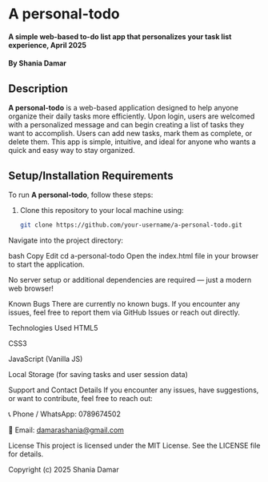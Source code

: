 # A personal-todo  
#### A simple web-based to-do list app that personalizes your task list experience, April 2025  
#### By **Shania Damar**

## Description

**A personal-todo** is a web-based application designed to help anyone organize their daily tasks more efficiently. Upon login, users are welcomed with a personalized message and can begin creating a list of tasks they want to accomplish. Users can add new tasks, mark them as complete, or delete them. This app is simple, intuitive, and ideal for anyone who wants a quick and easy way to stay organized.

## Setup/Installation Requirements

To run **A personal-todo**, follow these steps:

1. Clone this repository to your local machine using:  
   ```bash
   git clone https://github.com/your-username/a-personal-todo.git
Navigate into the project directory:

bash
Copy
Edit
cd a-personal-todo
Open the index.html file in your browser to start the application.

No server setup or additional dependencies are required — just a modern web browser!

Known Bugs
There are currently no known bugs.
If you encounter any issues, feel free to report them via GitHub Issues or reach out directly.

Technologies Used
HTML5

CSS3

JavaScript (Vanilla JS)

Local Storage (for saving tasks and user session data)

Support and Contact Details
If you encounter any issues, have suggestions, or want to contribute, feel free to reach out:

📞 Phone / WhatsApp: 0789674502

📧 Email: damarashania@gmail.com

License
This project is licensed under the MIT License.
See the LICENSE file for details.

Copyright (c) 2025 Shania Damar
















